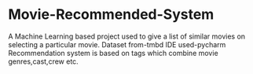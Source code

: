 # Movie-Recommended-System
A Machine Learning based project used to give a list of similar movies on selecting a particular movie.
Dataset from-tmbd
IDE used-pycharm
Recommendation system is based on tags which combine movie genres,cast,crew etc.
